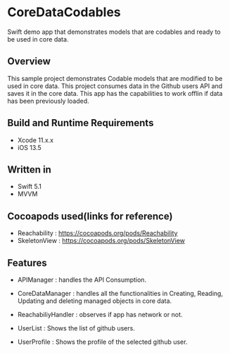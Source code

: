 # CoreDataCodables

Swift demo app that demonstrates models that are codables and ready to be used in core data.

## Overview

This sample project demonstrates Codable models that are modified to be used in core data. This project consumes data in the Github users API and saves it in the core data.  This app has the capabilities to work offlin if data has been previously loaded.

## Build and Runtime Requirements

  * Xcode 11.x.x
  * iOS 13.5
  
 ## Written in
 
  * Swift 5.1
  * MVVM

## Cocoapods used(links for reference)

  * Reachability  : https://cocoapods.org/pods/Reachability
  * SkeletonView  : https://cocoapods.org/pods/SkeletonView
  
## Features

  * APIManager          : handles the API Consumption.
  
  * CoreDataManager     : handles all the functionalities in Creating, Reading, Updating and deleting managed objects in core data.
  
  * ReachabiliyHandler  : observes if app has network or not.
  
  * UserList            : Shows the list of github users.
  
  * UserProfile         : Shows the profile of the selected github user.
